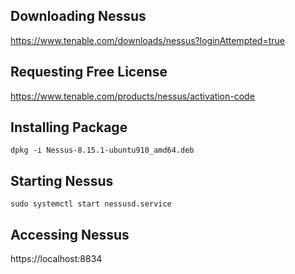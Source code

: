 ## Downloading Nessus
https://www.tenable.com/downloads/nessus?loginAttempted=true
## Requesting Free License
https://www.tenable.com/products/nessus/activation-code
## Installing Package
```shell
dpkg -i Nessus-8.15.1-ubuntu910_amd64.deb
```
## Starting Nessus
```shell
sudo systemctl start nessusd.service
```
## Accessing Nessus
https://localhost:8834

